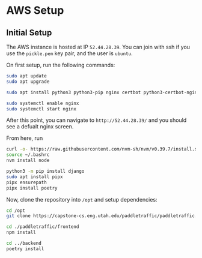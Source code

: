 # AWS Setup

## Initial Setup

The AWS instance is hosted at IP `52.44.28.39`. You can join with ssh if you use the `pickle.pem` key pair, and the user is `ubuntu`.

On first setup, run the following commands:
```bash
sudo apt update
sudo apt upgrade

sudo apt install python3 python3-pip nginx certbot python3-certbot-nginx

sudo systemctl enable nginx
sudo systemctl start nginx
```

After this point, you can navigate to `http://52.44.28.39/` and you should see a defualt nginx screen.

From here, run
```bash
curl -o- https://raw.githubusercontent.com/nvm-sh/nvm/v0.39.7/install.sh | bash
source ~/.bashrc
nvm install node

python3 -m pip install django
sudo apt install pipx
pipx ensurepath
pipx install poetry
```

Now, clone the repository into `/opt` and setup dependencies:
```bash
cd /opt
git clone https://capstone-cs.eng.utah.edu/paddletraffic/paddletraffic.git

cd ./paddletraffic/frontend
npm install

cd ../backend
poetry install
```